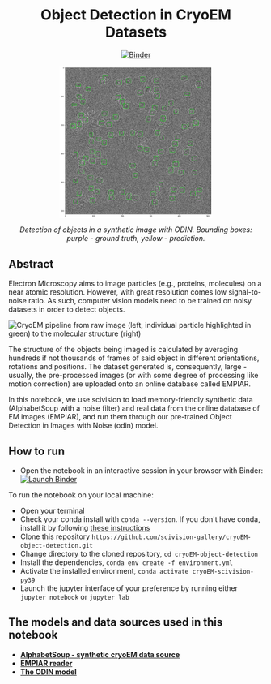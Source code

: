 <div align="center">
    <h1>Object Detection in CryoEM Datasets</h1>
</div>

<p align="center">
    <a href="https://mybinder.org/v2/gh/scivision-gallery/cryoEM-object-detection.git/main?labpath=CryoEM%20Example%20-%20Synthetic%20and%20EMPIAR.ipynb">
        <img alt="Binder" src="https://mybinder.org/badge_logo.svg">
    </a>
    <br/>
</p>

<p align="center">
  <img src="https://github.com/scivision-gallery/cryoEM-object-detection/blob/main/figs/cryoem_detection_example.png?raw=true" 
        alt="Object detection in a synthetic dataset with ODIN" width="60%" align="center">
</p>

<p align="center">
    <em>
    Detection of objects in a synthetic image with ODIN. Bounding boxes: purple - ground truth, yellow - prediction.
    </em>
</p>


## Abstract

Electron Microscopy aims to image particles (e.g., proteins, molecules) on a near atomic resolution. However, with great resolution comes low signal-to-noise ratio. As such, computer vision models need to be trained on noisy datasets in order to detect objects.

![CryoEM pipeline from raw image (left, individual particle highlighted in green) to the molecular structure (right)](https://github.com/scivision-gallery/cryoEM-object-detection/blob/readme-fix/figs/cryoem_objective.png?raw=true)


The structure of the objects being imaged is calculated by averaging hundreds if not thousands of frames of said object in different orientations, rotations and positions. The dataset generated is, consequently, large - usually, the pre-processed images (or with some degree of processing like motion correction) are uploaded onto an online database called EMPIAR.

In this notebook, we use scivision to load memory-friendly synthetic data (AlphabetSoup with a noise filter) and real data from the online database of EM images (EMPIAR), and run them through our pre-trained Object Detection in Images with Noise (odin) model.

## How to run

* Open the notebook in an interactive session in your browser with Binder: [![Launch Binder](https://mybinder.org/badge_logo.svg)](https://mybinder.org/v2/gh/scivision-gallery/cryoEM-object-detection.git/main?labpath=CryoEM%20Example%20-%20Synthetic%20and%20EMPIAR.ipynb)

To run the notebook on your local machine:

* Open your terminal
* Check your conda install with `conda --version`. If you don't have conda, install it by following [these instructions](https://docs.conda.io/en/latest/miniconda.html)
* Clone this repository `https://github.com/scivision-gallery/cryoEM-object-detection.git` 
* Change directory to the cloned repository, `cd cryoEM-object-detection`
* Install the dependencies, `conda env create -f environment.yml`
* Activate the installed environment, `conda activate cryoEM-scivision-py39`
* Launch the jupyter interface of your preference by running either `jupyter notebook` or `jupyter lab`


## The models and data sources used in this notebook

- [**AlphabetSoup - synthetic cryoEM data source**](https://github.com/alan-turing-institute/intake-alphabetsoup)
- [**EMPIAR reader**](https://github.com/ots22/empiarreader)
- [**The ODIN model**](https://github.com/alan-turing-institute/odin)
